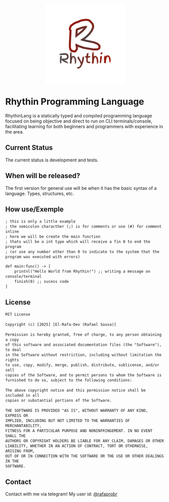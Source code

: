 <div style="margin: auto;">
    <div>
    <img src="./gitsrc/rhythin_logo.png" alt="Rhythin Logo" style="display: block; margin-left: auto; margin-right:auto; width: 50%; height: 50%;">
    </div>
    <a href=""> </a>
</div>

# Rhythin Programming Language
RhythinLang is a statically typed and compiled programming language focused on being objective and direct to run on CLI terminals/console, facilitating learning for both beginners and programmers with experience in the area.

## Current Status

The current status is development and tests.

## When will be released?

The first version for general use will be when it has the basic syntax of a language. Types, structures, etc.



## How use/Exemple
```
; this is only a little example
; the semicolon characther (;) is for comments or use (#) for comment inline
; here we will be create the main function 
; thats will be a int type which will receive a fin 0 to end the program
; (or use any number other than 0 to indicate to the system that the program was executed with errors)
```
```
def main:func() -> [
    printnl("Hello World from Rhythin!") ;; writing a message on console/terminal
    finish(0) ;; sucess code
]
```

## License

```
MIT License

Copyright (c) [2025] [El-Rafa-Dev (Rafael Sousa)]

Permission is hereby granted, free of charge, to any person obtaining a copy
of this software and associated documentation files (the "Software"), to deal
in the Software without restriction, including without limitation the rights
to use, copy, modify, merge, publish, distribute, sublicense, and/or sell
copies of the Software, and to permit persons to whom the Software is
furnished to do so, subject to the following conditions:

The above copyright notice and this permission notice shall be included in all
copies or substantial portions of the Software.

THE SOFTWARE IS PROVIDED "AS IS", WITHOUT WARRANTY OF ANY KIND, EXPRESS OR
IMPLIED, INCLUDING BUT NOT LIMITED TO THE WARRANTIES OF MERCHANTABILITY,
FITNESS FOR A PARTICULAR PURPOSE AND NONINFRINGEMENT. IN NO EVENT SHALL THE
AUTHORS OR COPYRIGHT HOLDERS BE LIABLE FOR ANY CLAIM, DAMAGES OR OTHER
LIABILITY, WHETHER IN AN ACTION OF CONTRACT, TORT OR OTHERWISE, ARISING FROM,
OUT OF OR IN CONNECTION WITH THE SOFTWARE OR THE USE OR OTHER DEALINGS IN THE
SOFTWARE.
```
## Contact
Contact with me via telegram! My user id: [@rafaprobr](https://t.me/rafaprobr)
